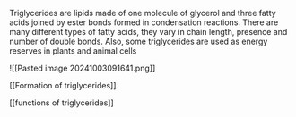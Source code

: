 Triglycerides are lipids made of one molecule of glycerol and three fatty acids joined by ester bonds formed in condensation reactions. There are many different types of fatty acids, they vary in chain length, presence and number of double bonds. Also, some triglycerides are used as energy reserves in plants and animal cells

![[Pasted image 20241003091641.png]]

[[Formation of triglycerides]]

[[functions of triglycerides]]